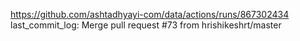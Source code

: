 https://github.com/ashtadhyayi-com/data/actions/runs/867302434
last_commit_log: Merge pull request #73 from hrishikeshrt/master